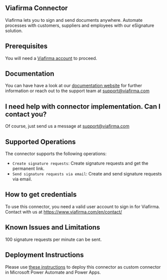 ## Viafirma Connector
Viafirma lets you to sign and send documents anywhere. Automate processes with customers, suppliers and employees with our eSignature solution.

## Prerequisites
You will need a [Viafirma account](https://www.viafirma.com/en/contact/) to proceed.

## Documentation 
You can have have a look at our [documentation website](https://doc.viafirma.com/documents/api/latest/en/) for further information or reach out to the support team at support@viafirma.com

## I need help with connector implementation. Can I contact you?
Of course, just send us a message at support@viafirma.com

## Supported Operations
The connector supports the following operations:
* `Create signature requests`: Create signature requests and get the permanent link.
* `Send signature requests via email`: Create and send signature requests via email.

## How to get credentials
To use this connector, you need a valid user account to sign in for Viafirma. Contact with us at https://www.viafirma.com/en/contact/ 

## Known Issues and Limitations
100 signature requests per minute can be sent.

## Deployment Instructions
Please use [these instructions](https://docs.microsoft.com/en-us/connectors/custom-connectors/paconn-cli) to deploy this connector as custom connector in Microsoft Power Automate and Power Apps.
